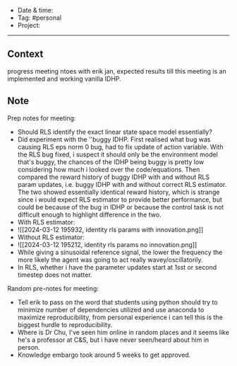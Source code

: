 
- Date & time:  
- Tag: #personal
- Project:

---

## Context

progress meeting ntoes with erik jan, expected results till this meeting is an implemented and working vanilla IDHP.

## Note
 
Prep notes for meeting:
- Should RLS identify the exact linear state space model essentially?
- Did experiment with the ''buggy IDHP. First realised what bug was causing RLS eps norm 0 bug, had to fix update of action variable. With the RLS bug fixed, i suspect it should only be the environment model that's buggy, the chances of the IDHP being buggy is pretty low considering how much i looked over the code/equations. Then compared the reward history of buggy IDHP with and without RLS param updates, i.e. buggy IDHP with and without correct RLS estimator. The two showed essentially identical reward history, which is strange since i would expect RLS estimator to provide better performance, but could be because of the bug in IDHP or because the control task is not difficult enough to highlight difference in the two.
- With RLS estimator:
- ![[2024-03-12 195932, identity rls params with innovation.png]]
- Without RLS estimator:
- ![[2024-03-12 195212, identity rls params no innovation.png]]
- While giving a sinusoidal reference signal, the lower the frequency the more likely the agent was going to act really wavey/oscillatorily.
- In RLS, whether i have the parameter updates start at 1sst or second timestep does not matter.

Random pre-notes for meeting:
- Tell erik to pass on the word that students using python should try to minimize number of dependencies utilized and use anaconda to maximize reproducibility, from personal experience i can tell this is the biggest hurdle to reproducibility.
- Where is Dr Chu, I've seen him online in random places and it seems like he's a professor at C&S, but i have never seen/heard about him in person.
- Knowledge embargo took around 5 weeks to get approved.
